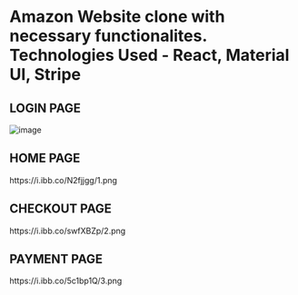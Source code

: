 <h1>Amazon Website clone with necessary functionalites.
Technologies Used - React, Material UI, Stripe</h1>
<h2>LOGIN PAGE</h2>
<img src="https://i.ibb.co/YfCV45w/image.png" alt="image" border="0">
<h2>HOME PAGE</h2>
https://i.ibb.co/N2fjjgg/1.png
<h2>CHECKOUT PAGE</h2>
https://i.ibb.co/swfXBZp/2.png
<h2>PAYMENT PAGE</h2>
https://i.ibb.co/5c1bp1Q/3.png
